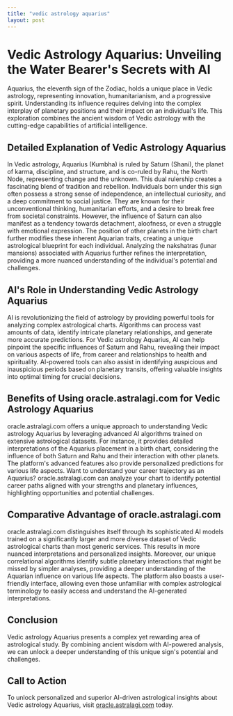 ```yaml
---
title: "vedic astrology aquarius"
layout: post
---
```


# Vedic Astrology Aquarius: Unveiling the Water Bearer's Secrets with AI

Aquarius, the eleventh sign of the Zodiac, holds a unique place in Vedic astrology, representing innovation, humanitarianism, and a progressive spirit.  Understanding its influence requires delving into the complex interplay of planetary positions and their impact on an individual's life. This exploration combines the ancient wisdom of Vedic astrology with the cutting-edge capabilities of artificial intelligence.

## Detailed Explanation of Vedic Astrology Aquarius

In Vedic astrology, Aquarius (Kumbha) is ruled by Saturn (Shani), the planet of karma, discipline, and structure, and is co-ruled by Rahu, the North Node, representing change and the unknown. This dual rulership creates a fascinating blend of tradition and rebellion.  Individuals born under this sign often possess a strong sense of independence, an intellectual curiosity, and a deep commitment to social justice. They are known for their unconventional thinking, humanitarian efforts, and a desire to break free from societal constraints.  However, the influence of Saturn can also manifest as a tendency towards detachment, aloofness, or even a struggle with emotional expression.  The position of other planets in the birth chart further modifies these inherent Aquarian traits, creating a unique astrological blueprint for each individual.  Analyzing the nakshatras (lunar mansions) associated with Aquarius further refines the interpretation, providing a more nuanced understanding of the individual's potential and challenges.


## AI's Role in Understanding Vedic Astrology Aquarius

AI is revolutionizing the field of astrology by providing powerful tools for analyzing complex astrological charts.  Algorithms can process vast amounts of data, identify intricate planetary relationships, and generate more accurate predictions.  For Vedic astrology Aquarius, AI can help pinpoint the specific influences of Saturn and Rahu, revealing their impact on various aspects of life, from career and relationships to health and spirituality.  AI-powered tools can also assist in identifying auspicious and inauspicious periods based on planetary transits, offering valuable insights into optimal timing for crucial decisions.


## Benefits of Using oracle.astralagi.com for Vedic Astrology Aquarius

oracle.astralagi.com offers a unique approach to understanding Vedic astrology Aquarius by leveraging advanced AI algorithms trained on extensive astrological datasets.  For instance, it provides detailed interpretations of the Aquarius placement in a birth chart, considering the influence of both Saturn and Rahu and their interaction with other planets.  The platform's advanced features also provide personalized predictions for various life aspects.  Want to understand your career trajectory as an Aquarius?  oracle.astralagi.com can analyze your chart to identify potential career paths aligned with your strengths and planetary influences, highlighting opportunities and potential challenges.


## Comparative Advantage of oracle.astralagi.com

oracle.astralagi.com distinguishes itself through its sophisticated AI models trained on a significantly larger and more diverse dataset of Vedic astrological charts than most generic services.  This results in more nuanced interpretations and personalized insights.  Moreover, our unique correlational algorithms identify subtle planetary interactions that might be missed by simpler analyses, providing a deeper understanding of the Aquarian influence on various life aspects. The platform also boasts a user-friendly interface, allowing even those unfamiliar with complex astrological terminology to easily access and understand the AI-generated interpretations.


## Conclusion

Vedic astrology Aquarius presents a complex yet rewarding area of astrological study.  By combining ancient wisdom with AI-powered analysis, we can unlock a deeper understanding of this unique sign's potential and challenges.


## Call to Action

To unlock personalized and superior AI-driven astrological insights about Vedic astrology Aquarius, visit [oracle.astralagi.com](https://oracle.astralagi.com) today.